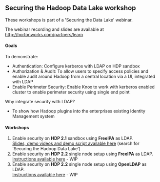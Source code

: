 ## Securing the Hadoop Data Lake workshop

These workshops is part of a 'Securing the Data Lake' webinar.

The webinar recording and slides are available at http://hortonworks.com/partners/learn

#### Goals 
To demonstrate: 
- Authentication: Configure kerberos with LDAP on HDP sandbox 
- Authorization & Audit: To allow users to specify access policies and enable audit around Hadoop from a central location via a UI, integrated with LDAP
- Enable Perimeter Security: Enable Knox to work with kerberos enabled cluster to enable perimeter security using single end point

Why integrate security with LDAP? 
 - To show how Hadoop plugins into the enterprises existing Identity Management system


#### Workshops

1. Enable security on **HDP 2.1** sandbox using **FreeIPA** as LDAP.  <br />  [Slides, demo videos and demo script available here](http://hortonworks.com/partners/learn) (search for 'Securing the Hadoop Data Lake')
2. Enable security on **HDP 2.2** single node setup using **FreeIPA** as LDAP.  <br />   [Instructions available here](https://github.com/abajwa-hw/security-workshops/blob/master/Security-workshop-HDP%202_2-seperateIPA.md) - WIP
3. Enable security on **HDP 2.2** single node setup using **OpenLDAP** as LDAP.  <br />   [Instructions available here](https://github.com/abajwa-hw/security-workshops/blob/master/Security-workshop-HDP%202_2-openLDAP.md) - WIP